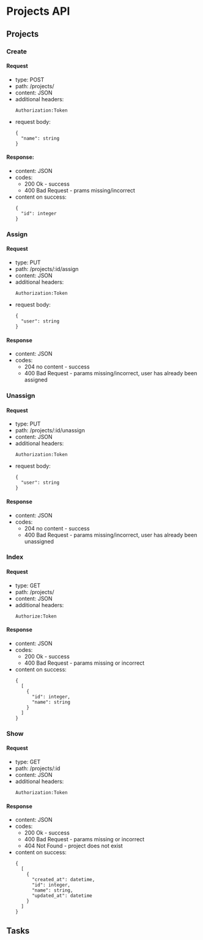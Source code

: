 # Projects API

## Projects

### Create
#### Request
- type: POST
- path: /projects/
- content: JSON
- additional headers:
  ```
  Authorization:Token
  ```
- request body:
  ```
  {
    "name": string
  }
  ```
  
#### Response:
- content: JSON
- codes:
  - 200 Ok - success
  - 400 Bad Request - prams missing/incorrect
- content on success:
  ```
  {
    "id": integer
  }
  ```
  
### Assign
#### Request
- type: PUT
- path: /projects/:id/assign
- content: JSON
- additional headers:
  ```
  Authorization:Token
  ```
- request body:
  ```
  {
    "user": string
  }
  ```
  
#### Response
- content: JSON
- codes:
  - 204 no content - success
  - 400 Bad Request - params missing/incorrect, user has already been assigned
  
### Unassign
#### Request
- type: PUT
- path: /projects/:id/unassign
- content: JSON
- additional headers:
  ```
  Authorization:Token
  ```
- request body:
  ```
  {
    "user": string
  }
  ```
#### Response
- content: JSON
- codes:
  - 204 no content - success
  - 400 Bad Request - params missing/incorrect, user has already been unassigned
  
### Index
#### Request
- type: GET
- path: /projects/
- content: JSON
- additional headers:
  ```
  Authorize:Token
  ```
  
#### Response
- content: JSON
- codes:
  - 200 Ok - success
  - 400 Bad Request - params missing or incorrect
- content on success:
  ```
  {
    [
      {
        "id": integer,
        "name": string
      }
    ]
  }
  ```

### Show
#### Request
- type: GET
- path: /projects/:id
- content: JSON
- additional headers:
  ```
  Authorization:Token
  ```
  
#### Response
- content: JSON
- codes:
  - 200 Ok - success
  - 400 Bad Request - params missing or incorrect
  - 404 Not Found - project does not exist
- content on success:
  ```
  {
    [
      {
        "created_at": datetime,
        "id": integer,
        "name": string,
        "updated_at": datetime
      }
    ]
  }
  ```
  
## Tasks
